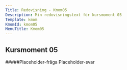 ```yaml
---
Title: Redovisning - Kmom05
Description: Min redovisningstext för kursmoment 05
Template: kmom
KmomId: kmom05
MenuTitle: Kmom05
---
```


Kursmoment 05
-----------
#####Placeholder-fråga
Placeholder-svar
